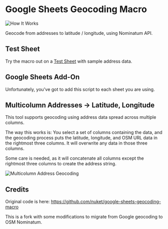 # Google Sheets Geocoding Macro

![How It Works](google-sheets-geocoding-macro.gif)

Geocode from addresses to latitude / longitude, using Nominatum API.

## Test Sheet

Try the macro out on a [Test Sheet](https://docs.google.com/spreadsheets/d/1PZGulsMOTAjJxjPDzMrkunTCXQlFYOga50m3ZouzxHg/edit?usp=sharing) with sample address data.

## Google Sheets Add-On

Unfortunately, you've got to add this script to each sheet you are using.

## Multicolumn Addresses &rarr; Latitude, Longitude

This tool supports geocoding using address data spread across multiple columns. 

The way this works is: You select a set of columns containing the data, and the geocoding process puts the latitude, longitude, and OSM URL data in the rightmost three columns. It will overwrite any data in those three columns.

Some care is needed, as it will concatenate all columns except the rightmost three columns to create the address string.

![Multicolumn Address Geocoding](google-sheets-geocoding-macro-forward.png)

## Credits

Original code is here: https://github.com/nuket/google-sheets-geocoding-macro

This is a fork with some modifications to migrate from Google geocoding to OSM Nominatum.
